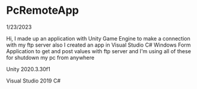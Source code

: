 # PcRemoteApp
1/23/2023

Hi, I made up an application with Unity Game Engine to make a connection with my ftp server also I created an app in Visual Studio C# Windows Form Application to get and post values with ftp server and I'm using all of these for shutdown my pc from anywhere


Unity 2020.3.30f1

Visual Studio 2019 C#
